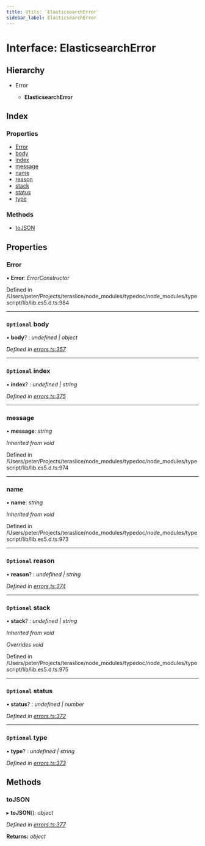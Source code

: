 ```yaml
---
title: Utils: `ElasticsearchError`
sidebar_label: ElasticsearchError
---
```


# Interface: ElasticsearchError

## Hierarchy

* Error

  * **ElasticsearchError**

## Index

### Properties

* [Error](elasticsearcherror.md#error)
* [body](elasticsearcherror.md#optional-body)
* [index](elasticsearcherror.md#optional-index)
* [message](elasticsearcherror.md#message)
* [name](elasticsearcherror.md#name)
* [reason](elasticsearcherror.md#optional-reason)
* [stack](elasticsearcherror.md#optional-stack)
* [status](elasticsearcherror.md#optional-status)
* [type](elasticsearcherror.md#optional-type)

### Methods

* [toJSON](elasticsearcherror.md#tojson)

## Properties

###  Error

• **Error**: *ErrorConstructor*

Defined in /Users/peter/Projects/teraslice/node_modules/typedoc/node_modules/typescript/lib/lib.es5.d.ts:984

___

### `Optional` body

• **body**? : *undefined | object*

*Defined in [errors.ts:357](https://github.com/terascope/teraslice/blob/d2d877b60/packages/utils/src/errors.ts#L357)*

___

### `Optional` index

• **index**? : *undefined | string*

*Defined in [errors.ts:375](https://github.com/terascope/teraslice/blob/d2d877b60/packages/utils/src/errors.ts#L375)*

___

###  message

• **message**: *string*

*Inherited from void*

Defined in /Users/peter/Projects/teraslice/node_modules/typedoc/node_modules/typescript/lib/lib.es5.d.ts:974

___

###  name

• **name**: *string*

*Inherited from void*

Defined in /Users/peter/Projects/teraslice/node_modules/typedoc/node_modules/typescript/lib/lib.es5.d.ts:973

___

### `Optional` reason

• **reason**? : *undefined | string*

*Defined in [errors.ts:374](https://github.com/terascope/teraslice/blob/d2d877b60/packages/utils/src/errors.ts#L374)*

___

### `Optional` stack

• **stack**? : *undefined | string*

*Inherited from void*

*Overrides void*

Defined in /Users/peter/Projects/teraslice/node_modules/typedoc/node_modules/typescript/lib/lib.es5.d.ts:975

___

### `Optional` status

• **status**? : *undefined | number*

*Defined in [errors.ts:372](https://github.com/terascope/teraslice/blob/d2d877b60/packages/utils/src/errors.ts#L372)*

___

### `Optional` type

• **type**? : *undefined | string*

*Defined in [errors.ts:373](https://github.com/terascope/teraslice/blob/d2d877b60/packages/utils/src/errors.ts#L373)*

## Methods

###  toJSON

▸ **toJSON**(): *object*

*Defined in [errors.ts:377](https://github.com/terascope/teraslice/blob/d2d877b60/packages/utils/src/errors.ts#L377)*

**Returns:** *object*
